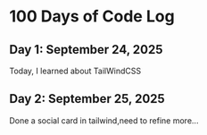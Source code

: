 # 100 Days of Code Log

## Day 1: September 24, 2025
Today, I learned about TailWindCSS

## Day 2: September 25, 2025
Done a social card in tailwind,need to refine more...